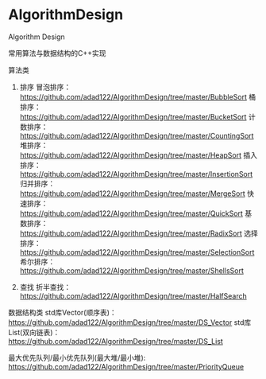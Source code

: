 # AlgorithmDesign
Algorithm Design

常用算法与数据结构的C++实现

算法类
1. 排序
  冒泡排序： https://github.com/adad122/AlgorithmDesign/tree/master/BubbleSort
  桶排序：https://github.com/adad122/AlgorithmDesign/tree/master/BucketSort
  计数排序：https://github.com/adad122/AlgorithmDesign/tree/master/CountingSort
  堆排序：https://github.com/adad122/AlgorithmDesign/tree/master/HeapSort
  插入排序：https://github.com/adad122/AlgorithmDesign/tree/master/InsertionSort
  归并排序：https://github.com/adad122/AlgorithmDesign/tree/master/MergeSort
  快速排序：https://github.com/adad122/AlgorithmDesign/tree/master/QuickSort
  基数排序：https://github.com/adad122/AlgorithmDesign/tree/master/RadixSort
  选择排序：https://github.com/adad122/AlgorithmDesign/tree/master/SelectionSort
  希尔排序：https://github.com/adad122/AlgorithmDesign/tree/master/ShellsSort
  
2. 查找
  折半查找：https://github.com/adad122/AlgorithmDesign/tree/master/HalfSearch
  
数据结构类
  std库Vector(顺序表)：https://github.com/adad122/AlgorithmDesign/tree/master/DS_Vector
  std库List(双向链表)：https://github.com/adad122/AlgorithmDesign/tree/master/DS_List
  
  最大优先队列/最小优先队列(最大堆/最小堆): https://github.com/adad122/AlgorithmDesign/tree/master/PriorityQueue
